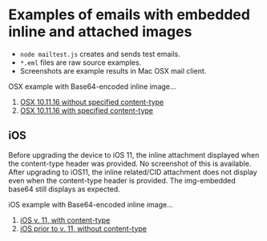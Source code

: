 # Examples of emails with embedded inline and attached images
* `node mailtest.js` creates and sends test emails.
* `*.eml` files are raw source examples.
* Screenshots are example results in Mac OSX mail client.

OSX example with Base64-encoded inline image...
 1. [OSX 10.11.16 without specified content-type](Screen_Shot_2017-12-18_at_8.50.57_AM.png)
 2. [OSX 10.11.16 with specified content-type](Screen_Shot_2017-12-18_at_8.54.03_AM.png)

## iOS
Before upgrading the device to iOS 11, the inline attachment displayed when the content-type header was provided. No screenshot of this is available.
After upgrading to iOS11, the inline related/CID attachment does not display even when the content-type header is provided. The img-embedded base64 still displays as expected.

iOS example with Base64-encoded inline image...
1. [iOS v. 11, with content-type](mail-ios-content-type-ios11.mov)
2. [iOS prior to v. 11, without content-type](mail-ios-no-content-type-pre-ios11.mov)
